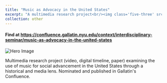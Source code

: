 ```yaml
---
title: "Music as Advocacy in the United States"
excerpt: "A multimedia research project<br/><img class='five-three' src='https://erhuve.github.io/_pages/image-5.png'>"
collection: other
---
```


#### Find at <a href="https://confluence.gallatin.nyu.edu/context/interdisciplinary-seminar/music-as-advocacy-in-the-united-states">https://confluence.gallatin.nyu.edu/context/interdisciplinary-seminar/music-as-advocacy-in-the-united-states</a>

<img src='https://erhuve.github.io/_pages/image-5.png' alt="Hero Image">

Multimedia research project (video, digital timeline, paper) examining the use of music for social advancement in the United States through a historical and media lens. Nominated and published in Gallatin's Confluence.
